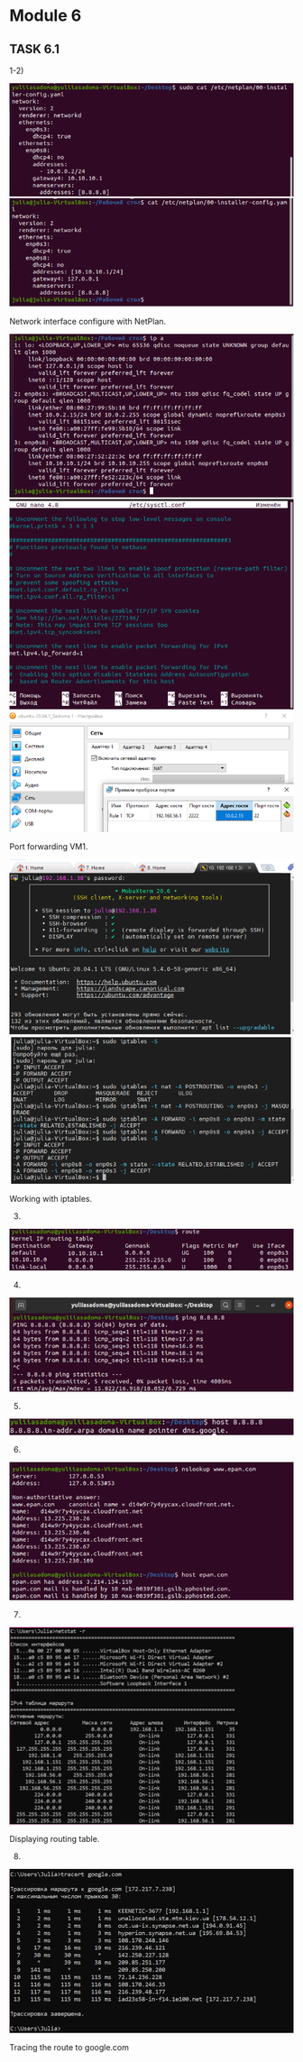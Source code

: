 # Module 6

## TASK 6.1

1-2)

<img src="https://github.com/Yuliia-Sadoma/DevOps_online_Kyiv_2020Q42021Q1/blob/main/m6/task6.1/screenshots/0.PNG?raw=true">
 
<img src="https://github.com/Yuliia-Sadoma/DevOps_online_Kyiv_2020Q42021Q1/blob/main/m6/task6.1/screenshots/2.PNG?raw=true">
 
Network interface configure with NetPlan.

<img src="https://github.com/Yuliia-Sadoma/DevOps_online_Kyiv_2020Q42021Q1/blob/main/m6/task6.1/screenshots/1.PNG?raw=true">
 
<img src="https://github.com/Yuliia-Sadoma/DevOps_online_Kyiv_2020Q42021Q1/blob/main/m6/task6.1/screenshots/3.PNG?raw=true">
 
<img src="https://github.com/Yuliia-Sadoma/DevOps_online_Kyiv_2020Q42021Q1/blob/main/m6/task6.1/screenshots/4.PNG?raw=true">
 
Port forwarding VM1.

<img src="https://github.com/Yuliia-Sadoma/DevOps_online_Kyiv_2020Q42021Q1/blob/main/m6/task6.1/screenshots/5.PNG?raw=true">

<img src="https://github.com/Yuliia-Sadoma/DevOps_online_Kyiv_2020Q42021Q1/blob/main/m6/task6.1/screenshots/6.PNG?raw=true">

Working with iptables.

3)

<img src="https://github.com/Yuliia-Sadoma/DevOps_online_Kyiv_2020Q42021Q1/blob/main/m6/task6.1/screenshots/8.PNG?raw=true">

4)

<img src="https://github.com/Yuliia-Sadoma/DevOps_online_Kyiv_2020Q42021Q1/blob/main/m6/task6.1/screenshots/7.PNG?raw=true">

5)

<img src="https://github.com/Yuliia-Sadoma/DevOps_online_Kyiv_2020Q42021Q1/blob/main/m6/task6.1/screenshots/10.PNG?raw=true">

6)

<img src="https://github.com/Yuliia-Sadoma/DevOps_online_Kyiv_2020Q42021Q1/blob/main/m6/task6.1/screenshots/9.PNG?raw=true">
 
 7)
 
<img src="https://github.com/Yuliia-Sadoma/DevOps_online_Kyiv_2020Q42021Q1/blob/main/m6/task6.1/screenshots/11.PNG?raw=true">

Displaying routing table.

8)

<img src="https://github.com/Yuliia-Sadoma/DevOps_online_Kyiv_2020Q42021Q1/blob/main/m6/task6.1/screenshots/12.PNG?raw=true">

Tracing the route to google.com
